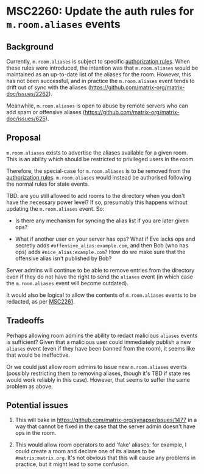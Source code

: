 # MSC2260: Update the auth rules for `m.room.aliases` events

## Background

Currently, `m.room.aliases` is subject to specific [authorization
rules](https://matrix.org/docs/spec/rooms/v1#authorization-rules). When these
rules were introduced, the intention was that `m.room.aliases` would be
maintained as an up-to-date list of the aliases for the room. However, this has
not been successful, and in practice the `m.room.aliases` event tends to drift
out of sync with the aliases (https://github.com/matrix-org/matrix-doc/issues/2262).

Meanwhile, `m.room.aliases` is open to abuse by remote servers who can add spam
or offensive aliases (https://github.com/matrix-org/matrix-doc/issues/625).

## Proposal

`m.room.aliases` exists to advertise the aliases available for a given
room. This is an ability which should be restricted to privileged users in the
room.

Therefore, the special-case for `m.room.aliases` is to be removed from the
[authorization
rules](https://matrix.org/docs/spec/rooms/v1#authorization-rules). `m.room.aliases`
would instead be authorised following the normal rules for state events.

TBD: are you still allowed to add rooms to the directory when you don't have
the necessary power level? If so, presumably this happens without updating the
`m.room.aliases` event. So:

 * Is there any mechanism for syncing the alias list if you are later given
   ops?

 * What if another user on your server has ops? What if Eve lacks ops and
   secretly adds `#offensive_alias:example.com`, and then Bob (who has ops)
   adds `#nice_alias:example.com`? How do we make sure that the offensive alias
   isn't published by Bob?

Server admins will continue to be able to remove entries from the directory
even if they do not have the right to send the `aliases` event (in which case
the `m.room.aliases` event will become outdated).

It would also be logical to allow the contents of `m.room.aliases` events to be
redacted, as per [MSC2261](https://github.com/matrix-org/matrix-doc/issues/2261).

## Tradeoffs

Perhaps allowing room admins the ability to redact malicious `aliases` events
is sufficient? Given that a malicious user could immediately publish a new
`aliases` event (even if they have been banned from the room), it seems like
that would be ineffective.

Or we could just allow room admins to issue new `m.room.aliases` events
(possibly restricting them to removing aliases, though it's TBD if state res
would work reliably in this case). However, that seems to suffer the same
problem as above.

## Potential issues

1. This will bake in https://github.com/matrix-org/synapse/issues/1477 in a way
   that cannot be fixed in the case that the server admin doesn't have ops in
   the room.

2. This would allow room operators to add 'fake' aliases: for example, I could
   create a room and declare one of its aliases to be
   `#matrix:matrix.org`. It's not obvious that this will cause any problems in
   practice, but it might lead to some confusion.

